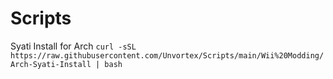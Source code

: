 # Scripts
Syati Install for Arch
`curl -sSL https://raw.githubusercontent.com/Unvortex/Scripts/main/Wii%20Modding/Arch-Syati-Install | bash`
